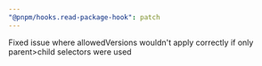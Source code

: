 ```yaml
---
"@pnpm/hooks.read-package-hook": patch
---
```


Fixed issue where allowedVersions wouldn't apply correctly if only parent>child selectors were used
